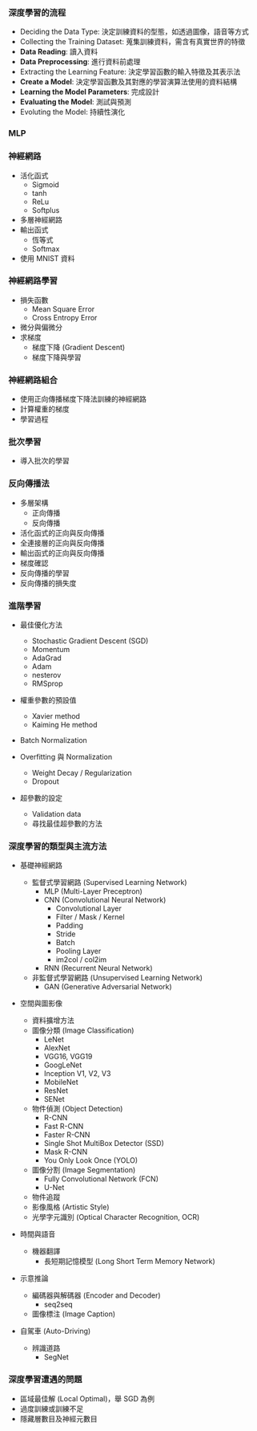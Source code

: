 ### 深度學習的流程

* Deciding the Data Type: 決定訓練資料的型態，如透過圖像，語音等方式
* Collecting the Training Dataset: 蒐集訓練資料，需含有真實世界的特徵
* **Data Reading**: 讀入資料
* **Data Preprocessing**: 進行資料前處理
* Extracting the Learning Feature: 決定學習函數的輸入特徵及其表示法
* **Create a Model**: 決定學習函數及其對應的學習演算法使用的資料結構
* **Learning the Model Parameters**: 完成設計
* **Evaluating the Model**: 測試與預測
* Evoluting the Model: 持續性演化

### MLP

### 神經網路

* 活化函式
	* Sigmoid
	* tanh
	* ReLu
	* Softplus
* 多層神經網路
* 輸出函式
	* 恆等式
	* Softmax
* 使用 MNIST 資料  

### 神經網路學習

* 損失函數
	* Mean Square Error
	* Cross Entropy Error
* 微分與偏微分
* 求梯度
	* 梯度下降 (Gradient Descent)
	* 梯度下降與學習

### 神經網路組合

* 使用正向傳播梯度下降法訓練的神經網路
* 計算權重的梯度
* 學習過程

### 批次學習

* 導入批次的學習

### 反向傳播法

* 多層架構
	* 正向傳播
	* 反向傳播
* 活化函式的正向與反向傳播
* 全連接層的正向與反向傳播
* 輸出函式的正向與反向傳播
* 梯度確認
* 反向傳播的學習
* 反向傳播的損失度

### 進階學習

* 最佳優化方法
	* Stochastic Gradient Descent (SGD)
	* Momentum
	* AdaGrad
	* Adam
	* nesterov
	* RMSprop

* 權重參數的預設值
	* Xavier method
	* Kaiming He method

* Batch Normalization
* Overfitting 與 Normalization
	* Weight Decay / Regularization
	* Dropout

* 超參數的設定
	* Validation data
	* 尋找最佳超參數的方法 

### 深度學習的類型與主流方法

* 基礎神經網路
	* 監督式學習網路 (Supervised Learning Network)
	    * MLP (Multi-Layer Preceptron)
	    * CNN (Convolutional Neural Network)
	    	* Convolutional Layer
	    	* Filter / Mask / Kernel
	    	* Padding
	    	* Stride
	    	* Batch
	    	* Pooling Layer 
	    	* im2col / col2im
	    * RNN (Recurrent Neural Network)
	* 非監督式學習網路 (Unsupervised Learning Network)
	    * GAN (Generative Adversarial Network)

* 空間與圖影像
	* 資料擴增方法
	* 圖像分類 (Image Classification)
		* LeNet 
		* AlexNet
		* VGG16, VGG19
		* GoogLeNet
		* Inception V1, V2, V3
		* MobileNet
		* ResNet
		* SENet
	* 物件偵測 (Object Detection)
		* R-CNN
		* Fast R-CNN
		* Faster R-CNN
		* Single Shot MultiBox Detector (SSD)
		* Mask R-CNN
		* You Only Look Once (YOLO)
	* 圖像分割 (Image Segmentation)
		* Fully Convolutional Network (FCN)
		* U-Net
	* 物件追蹤
	* 影像風格 (Artistic Style)
	* 光學字元識別 (Optical Character Recognition, OCR)

* 時間與語音
	* 機器翻譯
		* 長短期記憶模型 (Long Short Term Memory Network)

* 示意推論
	* 編碼器與解碼器 (Encoder and Decoder)
		* seq2seq 
	* 圖像標注 (Image Caption)

* 自駕車 (Auto-Driving)
	* 辨識道路 
		* SegNet 

### 深度學習遭遇的問題

* 區域最佳解 (Local Optimal)，舉 SGD 為例
* 過度訓練或訓練不足
* 隱藏層數目及神經元數目




